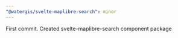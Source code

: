 ```yaml
---
"@watergis/svelte-maplibre-search": minor
---
```


First commit. Created svelte-maplibre-search component package

